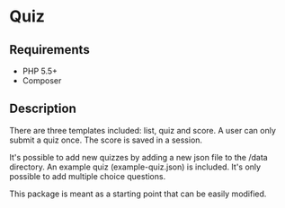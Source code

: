 # Quiz

## Requirements
+ PHP 5.5+
+ Composer

## Description
There are three templates included: list, quiz and score.
A user can only submit a quiz once. The score is saved in a session.

It's possible to add new quizzes by adding a new json file to the /data directory.
An example quiz (example-quiz.json) is included. It's only possible to add multiple choice questions.

This package is meant as a starting point that can be easily modified.